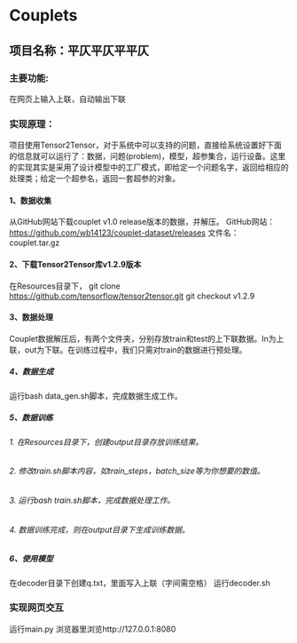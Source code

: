 # Couplets

## 项目名称：平仄平仄平平仄

### 主要功能:

在网页上输入上联，自动输出下联

### 实现原理：

项目使用Tensor2Tensor，对于系统中可以支持的问题，直接给系统设置好下面的信息就可以运行了：数据，问题(problem)，模型，超参集合，运行设备。这里的实现其实是采用了设计模型中的工厂模式，即给定一个问题名字，返回给相应的处理类；给定一个超参名，返回一套超参的对象。

#### 1、数据收集

从GitHub网站下载couplet v1.0 release版本的数据，并解压。
GitHub网站：https://github.com/wb14123/couplet-dataset/releases
文件名：couplet.tar.gz

#### 2、下载Tensor2Tensor库v1.2.9版本

在Resources目录下，
git clone https://github.com/tensorflow/tensor2tensor.git
git checkout v1.2.9

#### 3、数据处理

Couplet数据解压后，有两个文件夹，分别存放train和test的上下联数据。In为上联，out为下联。在训练过程中，我们只需对train的数据进行预处理。

##### 4、数据生成

运行bash data_gen.sh脚本，完成数据生成工作。

##### 5、数据训练

###### 1.	在Resources目录下，创建output目录存放训练结果。

###### 2.	修改train.sh脚本内容，如train_steps，batch_size等为你想要的数值。

###### 3.	运行bash train.sh脚本，完成数据处理工作。

###### 4.	数据训练完成，则在output目录下生成训练数据。

##### 6、使用模型

在decoder目录下创建q.txt，里面写入上联（字间需空格）
运行decoder.sh

### 实现网页交互

运行main.py
浏览器里浏览http://127.0.0.1:8080
